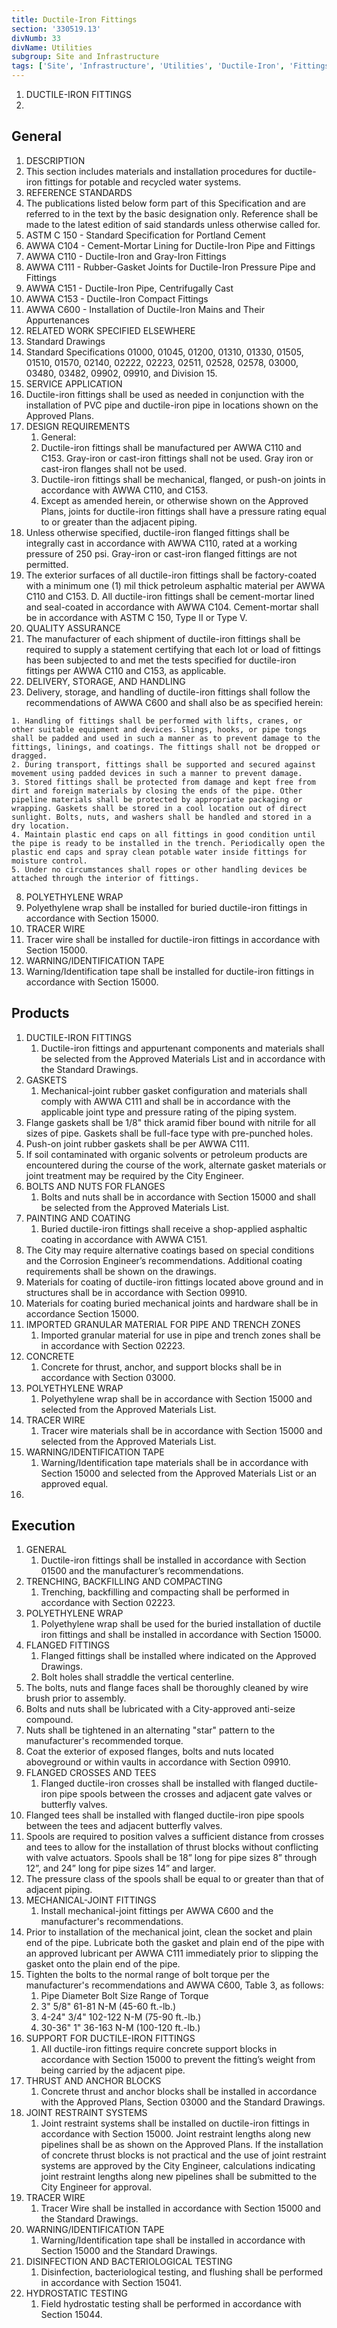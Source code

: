 ```yaml
---
title: Ductile-Iron Fittings
section: '330519.13'
divNumb: 33
divName: Utilities
subgroup: Site and Infrastructure
tags: ['Site', 'Infrastructure', 'Utilities', 'Ductile-Iron', 'Fittings']
---
```



1. DUCTILE-IRON FITTINGS
1. 
## General

01. DESCRIPTION
   1. This section includes materials and installation procedures for ductile-iron fittings for potable and recycled water systems.
02. REFERENCE STANDARDS
   1. The publications listed below form part of this Specification and are referred to in the text by the basic designation only. Reference shall be made to the latest edition of said standards unless otherwise called for.
   1. ASTM C 150 - Standard Specification for Portland Cement
2. AWWA C104 - Cement-Mortar Lining for Ductile-Iron Pipe and Fittings
3. AWWA C110 - Ductile-Iron and Gray-Iron Fittings
4. AWWA C111 - Rubber-Gasket Joints for Ductile-Iron Pressure Pipe and Fittings
5. AWWA C151 - Ductile-Iron Pipe, Centrifugally Cast
6. AWWA C153 - Ductile-Iron Compact Fittings
7. AWWA C600 - Installation of Ductile-Iron Mains and Their Appurtenances
03. RELATED WORK SPECIFIED ELSEWHERE
   1. Standard Drawings
2. Standard Specifications 01000, 01045, 01200, 01310, 01330, 01505, 01510, 01570, 02140, 02222, 02223, 02511, 02528, 02578, 03000, 03480, 03482, 09902, 09910, and Division 15.
04. SERVICE APPLICATION
   1. Ductile-iron fittings shall be used as needed in conjunction with the installation of PVC pipe and ductile-iron pipe in locations shown on the Approved Plans.
05. DESIGN REQUIREMENTS
	 1. General:
	1. Ductile-iron fittings shall be manufactured per AWWA C110 and C153. Gray-iron or cast-iron fittings shall not be used. Gray iron or cast-iron flanges shall not be used.
	2. Ductile-iron fittings shall be mechanical, flanged, or push-on joints in accordance with AWWA C110, and C153.
	3. Except as amended herein, or otherwise shown on the Approved Plans, joints for ductile-iron fittings shall have a pressure rating equal to or greater than the adjacent piping.
2. Unless otherwise specified, ductile-iron flanged fittings shall be integrally cast in accordance with AWWA C110, rated at a working pressure of 250 psi. Gray-iron or cast-iron flanged fittings are not permitted.
3. The exterior surfaces of all ductile-iron fittings shall be factory-coated with a minimum one (1) mil thick petroleum asphaltic material per AWWA C110 and C153. D. All ductile-iron fittings shall be cement-mortar lined and seal-coated in accordance with AWWA C104. Cement-mortar shall be in accordance with ASTM C 150, Type II or Type V.
06. QUALITY ASSURANCE
   1. The manufacturer of each shipment of ductile-iron fittings shall be required to supply a statement certifying that each lot or load of fittings has been subjected to and met the tests specified for ductile-iron fittings per AWWA C110 and C153, as applicable.
07. DELIVERY, STORAGE, AND HANDLING
   1. Delivery, storage, and handling of ductile-iron fittings shall follow the recommendations of AWWA C600 and shall also be as specified herein:

	1. Handling of fittings shall be performed with lifts, cranes, or other suitable equipment and devices. Slings, hooks, or pipe tongs shall be padded and used in such a manner as to prevent damage to the fittings, linings, and coatings. The fittings shall not be dropped or dragged.
	2. During transport, fittings shall be supported and secured against movement using padded devices in such a manner to prevent damage.
	3. Stored fittings shall be protected from damage and kept free from dirt and foreign materials by closing the ends of the pipe. Other pipeline materials shall be protected by appropriate packaging or wrapping. Gaskets shall be stored in a cool location out of direct sunlight. Bolts, nuts, and washers shall be handled and stored in a dry location.
	4. Maintain plastic end caps on all fittings in good condition until the pipe is ready to be installed in the trench. Periodically open the plastic end caps and spray clean potable water inside fittings for moisture control. 
	5. Under no circumstances shall ropes or other handling devices be attached through the interior of fittings.
08. POLYETHYLENE WRAP
   1. Polyethylene wrap shall be installed for buried ductile-iron fittings in accordance with Section 15000.
09. TRACER WIRE
   1. Tracer wire shall be installed for ductile-iron fittings in accordance with Section 15000.
10. WARNING/IDENTIFICATION TAPE
   1. Warning/Identification tape shall be installed for ductile-iron fittings in accordance with Section 15000.

## Products

1. DUCTILE-IRON FITTINGS
   1. Ductile-iron fittings and appurtenant components and materials shall be selected from the Approved Materials List and in accordance with the Standard Drawings.
1. GASKETS
   1. Mechanical-joint rubber gasket configuration and materials shall comply with AWWA C111 and shall be in accordance with the applicable joint type and pressure rating of the piping system.
2. Flange gaskets shall be 1/8" thick aramid fiber bound with nitrile for all sizes of pipe. Gaskets shall be full-face type with pre-punched holes.
3. Push-on joint rubber gaskets shall be per AWWA C111.
4. If soil contaminated with organic solvents or petroleum products are encountered during the course of the work, alternate gasket materials or joint treatment may be required by the City Engineer.
1. BOLTS AND NUTS FOR FLANGES
   1. Bolts and nuts shall be in accordance with Section 15000 and shall be selected from the Approved Materials List.
1. PAINTING AND COATING
   1. Buried ductile-iron fittings shall receive a shop-applied asphaltic coating in accordance with AWWA C151.
2. The City may require alternative coatings based on special conditions and the Corrosion Engineer’s recommendations. Additional coating requirements shall be shown on the drawings.
3. Materials for coating of ductile-iron fittings located above ground and in structures shall be in accordance with Section 09910.
4. Materials for coating buried mechanical joints and hardware shall be in accordance Section 15000.
1. IMPORTED GRANULAR MATERIAL FOR PIPE AND TRENCH ZONES
   1. Imported granular material for use in pipe and trench zones shall be in accordance with Section 02223.
1. CONCRETE
   1. Concrete for thrust, anchor, and support blocks shall be in accordance with Section 03000.
1. POLYETHYLENE WRAP
   1. Polyethylene wrap shall be in accordance with Section 15000 and selected from the Approved Materials List.
1. TRACER WIRE
   1. Tracer wire materials shall be in accordance with Section 15000 and selected from the Approved Materials List.
1. WARNING/IDENTIFICATION TAPE
   1. Warning/Identification tape materials shall be in accordance with Section 15000 and selected from the Approved Materials List or an approved equal.
1. 

## Execution

1. GENERAL
   1. Ductile-iron fittings shall be installed in accordance with Section 01500 and the manufacturer’s recommendations.
1. TRENCHING, BACKFILLING AND COMPACTING
   1. Trenching, backfilling and compacting shall be performed in accordance with Section 02223.
1. POLYETHYLENE WRAP
   1. Polyethylene wrap shall be used for the buried installation of ductile iron fittings and shall be installed in accordance with Section 15000.
1. FLANGED FITTINGS
   1. Flanged fittings shall be installed where indicated on the Approved Drawings.
   1. Bolt holes shall straddle the vertical centerline.
2. The bolts, nuts and flange faces shall be thoroughly cleaned by wire brush prior to assembly.
3. Bolts and nuts shall be lubricated with a City-approved anti-seize compound.
4. Nuts shall be tightened in an alternating "star" pattern to the manufacturer's recommended torque.
5. Coat the exterior of exposed flanges, bolts and nuts located aboveground or within vaults in accordance with Section 09910.
1. FLANGED CROSSES AND TEES
   1. Flanged ductile-iron crosses shall be installed with flanged ductile-iron pipe spools between the crosses and adjacent gate valves or butterfly valves.
2. Flanged tees shall be installed with flanged ductile-iron pipe spools between the tees and adjacent butterfly valves.
3. Spools are required to position valves a sufficient distance from crosses and tees to allow for the installation of thrust blocks without conflicting with valve actuators. Spools shall be 18” long for pipe sizes 8” through 12”, and 24” long for pipe sizes 14” and larger.
4. The pressure class of the spools shall be equal to or greater than that of adjacent piping.
1. MECHANICAL-JOINT FITTINGS
   1. Install mechanical-joint fittings per AWWA C600 and the manufacturer's recommendations.
2. Prior to installation of the mechanical joint, clean the socket and plain end of the pipe. Lubricate both the gasket and plain end of the pipe with an approved lubricant per AWWA C111 immediately prior to slipping the gasket onto the plain end of the pipe.
3. Tighten the bolts to the normal range of bolt torque per the manufacturer's recommendations and AWWA C600, Table 3, as follows:
      1. Pipe Diameter Bolt Size Range of Torque
   1. 3" 5/8" 61-81 N-M (45-60 ft.-lb.)
   1. 4-24" 3/4" 102-122 N-M (75-90 ft.-lb.)
   1. 30-36" 1" 36-163 N-M (100-120 ft.-lb.)
1. SUPPORT FOR DUCTILE-IRON FITTINGS
   1. All ductile-iron fittings require concrete support blocks in accordance with Section 15000 to prevent the fitting’s weight from being carried by the adjacent pipe.
1. THRUST AND ANCHOR BLOCKS
   1. Concrete thrust and anchor blocks shall be installed in accordance with the Approved Plans, Section 03000 and the Standard Drawings.
1. JOINT RESTRAINT SYSTEMS
   1. Joint restraint systems shall be installed on ductile-iron fittings in accordance with Section 15000. Joint restraint lengths along new pipelines shall be as shown on the Approved Plans. If the installation of concrete thrust blocks is not practical and the use of joint restraint systems are approved by the City Engineer, calculations indicating joint restraint lengths along new pipelines shall be submitted to the City Engineer for approval.
1. TRACER WIRE
   1. Tracer Wire shall be installed in accordance with Section 15000 and the Standard Drawings.
1. WARNING/IDENTIFICATION TAPE
   1. Warning/Identification tape shall be installed in accordance with Section 15000 and the Standard Drawings.
1. DISINFECTION AND BACTERIOLOGICAL TESTING
   1. Disinfection, bacteriological testing, and flushing shall be performed in accordance with Section 15041.
1. HYDROSTATIC TESTING
   1. Field hydrostatic testing shall be performed in accordance with Section 15044.


